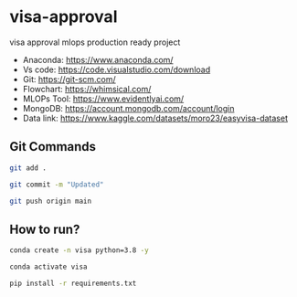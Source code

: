 # visa-approval
visa approval mlops production ready project

- Anaconda: https://www.anaconda.com/
- Vs code: https://code.visualstudio.com/download
- Git: https://git-scm.com/
- Flowchart: https://whimsical.com/
- MLOPs Tool: https://www.evidentlyai.com/
- MongoDB: https://account.mongodb.com/account/login
- Data link: https://www.kaggle.com/datasets/moro23/easyvisa-dataset

## Git Commands

```bash
git add .

git commit -m "Updated"

git push origin main

```

## How to run?

```bash
conda create -n visa python=3.8 -y
```

```bash
conda activate visa
```

```bash
pip install -r requirements.txt
```
